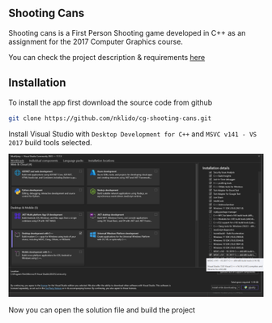 
## Shooting Cans

Shooting cans is a First Person Shooting game developed in C++ as an assignment for the 2017 Computer Graphics course.


You can check the project description & requirements [here](CGProject2017.pdf)


## Installation

To install the app first download the source code from github

```bash
git clone https://github.com/nklido/cg-shooting-cans.git
```

Install Visual Studio with `Desktop Development for C++` and `MSVC v141 - VS 2017` build tools selected.

![ide_installation](docs/ide_installation.png)

Now you can open the solution file and build the project
